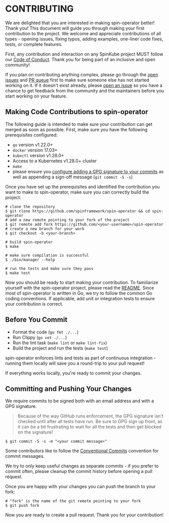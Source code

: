 # CONTRIBUTING

We are delighted that you are interested in making spin-operator better! Thank you! This document will guide you through
making your first contribution to the project. We welcome and appreciate contributions of all types - opening issues,
fixing typos, adding examples, one-liner code fixes, tests, or complete features.

First, any contribution and interaction on any SpinKube project MUST follow our [Code of
Conduct](https://github.com/spinkube/governance/blob/main/CODE_OF_CONDUCT.md). Thank you for being part of an inclusive and open community!

If you plan on contributing anything complex, please go through the [open
issues](https://github.com/spinframework/spin-operator/issues) and [PR queue](https://github.com/spinframework/spin-operator/pulls)
first to make sure someone else has not started working on it. If it doesn't exist already, please [open an
issue](https://github.com/spinframework/spin-operator/issues/new) so you have a chance to get feedback from the community and
the maintainers before you start working on your feature.

## Making Code Contributions to spin-operator

The following guide is intended to make sure your contribution can get merged as soon as possible. First, make sure you
have the following prerequisites configured:

- `go` version v1.22.0+
- `docker` version 17.03+
- `kubectl` version v1.28.0+
- Access to a Kubernetes v1.28.0+ cluster
- `make`
- please ensure you [configure adding a GPG signature to your
  commits](https://docs.github.com/en/authentication/managing-commit-signature-verification/about-commit-signature-verification)
  as well as appending a sign-off message (`git commit -S -s`)

Once you have set up the prerequisites and identified the contribution you want to make to spin-operator, make sure you
can correctly build the project:

```console
# clone the repository
$ git clone https://github.com/spinframework/spin-operator && cd spin-operator
# add a new remote pointing to your fork of the project
$ git remote add fork https://github.com/<your-username>/spin-operator
# create a new branch for your work
$ git checkout -b <your-branch>

# build spin-operator
$ make

# make sure compilation is successful
$ ./bin/manager --help

# run the tests and make sure they pass
$ make test
```

Now you should be ready to start making your contribution. To familiarize yourself with the spin-operator project,
please read the [README](https://github.com/spinframework/spin-operator). Since most of spin-operator is written in Go, we try
to follow the common Go coding conventions. If applicable, add unit or integration tests to ensure your contribution is
correct.

## Before You Commit

- Format the code (`go fmt ./...`)
- Run Clippy (`go vet ./...`)
- Run the lint task (`make lint` or `make lint-fix`)
- Build the project and run the tests (`make test`)

spin-operator enforces lints and tests as part of continuous integration - running them locally will save you a
round-trip to your pull request!

If everything works locally, you're ready to commit your changes.

## Committing and Pushing Your Changes

We require commits to be signed both with an email address and with a GPG signature.

> Because of the way GitHub runs enforcement, the GPG signature isn't checked until after all tests have run. Be sure to
> GPG sign up front, as it can be a bit frustrating to wait for all the tests and then get blocked on the signature!

```console
$ git commit -S -s -m "<your commit message>"
```

Some contributors like to follow the [Conventional Commits](https://www.conventionalcommits.org/en/v1.0.0/) convention
for commit messages.

We try to only keep useful changes as separate commits - if you prefer to commit often, please cleanup the commit
history before opening a pull request.

Once you are happy with your changes you can push the branch to your fork:

```console
# "fork" is the name of the git remote pointing to your fork
$ git push fork
```

Now you are ready to create a pull request. Thank you for your contribution!
